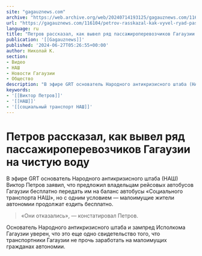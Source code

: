 ```yaml
---
site: "gagauznews.com"
archive: "https://web.archive.org/web/20240714193125/gagauznews.com/116104/petrov-rasskazal-kak-vyvel-ryad-passazhiroperevozchikov-gagauzii-na-chistuyu-vodu.html"
url: "https://gagauznews.com/116104/petrov-rasskazal-kak-vyvel-ryad-passazhiroperevozchikov-gagauzii-na-chistuyu-vodu.html"
language: ru
title: "Петров рассказал, как вывел ряд пассажироперевозчиков Гагаузии на чистую воду"
publication: '[[Gagauznews]]'
published: '2024-06-27T05:26:55+00:00'
author: Николай К.
section:
- Видео
- НАШ
- Новости Гагаузии
- Общество
description: "В эфире GRT основатель Народного антикризисного штаба (НАШ) Виктор Петров заявил, что предложил владельцам рейсовых автобусов Гагаузии бесплатно передать им на баланс автобусы «Социального транспорта НАШ», но с одним условием — малоимущие жители автономии продолжат ездить бесплатно. «Они отказались», — констатировал Петров. Основатель Народного антикризисного штаба и зампред Исполкома Гагаузии уверен, что это еще одно свидетельство того, что транспортники Гагаузии не прочь заработать на малоимущих гражданах автономии."
keywords:
- '[[Виктор Петров]]'
- '[[НАШ]]'
- '[[социальный транспорт НАШ]]'
---
```


# Петров рассказал, как вывел ряд пассажироперевозчиков Гагаузии на чистую воду

В эфире GRT основатель Народного антикризисного штаба (НАШ) Виктор Петров заявил, что предложил владельцам рейсовых автобусов Гагаузии бесплатно передать им на баланс автобусы «Социального транспорта НАШ», но с одним условием — малоимущие жители автономии продолжат ездить бесплатно.

> «Они отказались», — констатировал Петров.

Основатель Народного антикризисного штаба и зампред Исполкома Гагаузии уверен, что это еще одно свидетельство того, что транспортники Гагаузии не прочь заработать на малоимущих гражданах автономии.